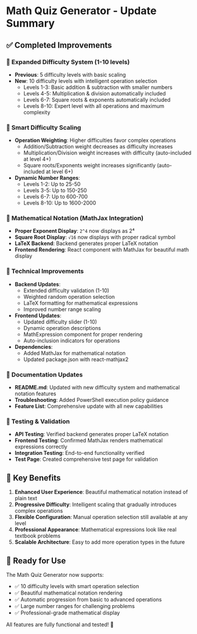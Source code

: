 # Math Quiz Generator - Update Summary

## ✅ Completed Improvements

### 🎯 Expanded Difficulty System (1-10 levels)
- **Previous**: 5 difficulty levels with basic scaling
- **New**: 10 difficulty levels with intelligent operation selection
  - Levels 1-3: Basic addition & subtraction with smaller numbers
  - Levels 4-5: Multiplication & division automatically included
  - Levels 6-7: Square roots & exponents automatically included  
  - Levels 8-10: Expert level with all operations and maximum complexity

### 🧠 Smart Difficulty Scaling
- **Operation Weighting**: Higher difficulties favor complex operations
  - Addition/Subtraction weight decreases as difficulty increases
  - Multiplication/Division weight increases with difficulty (auto-included at level 4+)
  - Square roots/Exponents weight increases significantly (auto-included at level 6+)
- **Dynamic Number Ranges**: 
  - Levels 1-2: Up to 25-50
  - Levels 3-5: Up to 150-250  
  - Levels 6-7: Up to 600-700
  - Levels 8-10: Up to 1600-2000

### 📐 Mathematical Notation (MathJax Integration)
- **Proper Exponent Display**: `2^4` now displays as 2⁴
- **Square Root Display**: `√16` now displays with proper radical symbol
- **LaTeX Backend**: Backend generates proper LaTeX notation
- **Frontend Rendering**: React component with MathJax for beautiful math display

### 🔧 Technical Improvements
- **Backend Updates**:
  - Extended difficulty validation (1-10)
  - Weighted random operation selection
  - LaTeX formatting for mathematical expressions
  - Improved number range scaling
- **Frontend Updates**:
  - Updated difficulty slider (1-10)
  - Dynamic operation descriptions
  - MathExpression component for proper rendering
  - Auto-inclusion indicators for operations
- **Dependencies**:
  - Added MathJax for mathematical notation
  - Updated package.json with react-mathjax2

### 📝 Documentation Updates
- **README.md**: Updated with new difficulty system and mathematical notation features
- **Troubleshooting**: Added PowerShell execution policy guidance
- **Feature List**: Comprehensive update with all new capabilities

### 🧪 Testing & Validation
- **API Testing**: Verified backend generates proper LaTeX notation
- **Frontend Testing**: Confirmed MathJax renders mathematical expressions correctly
- **Integration Testing**: End-to-end functionality verified
- **Test Page**: Created comprehensive test page for validation

## 🎉 Key Benefits

1. **Enhanced User Experience**: Beautiful mathematical notation instead of plain text
2. **Progressive Difficulty**: Intelligent scaling that gradually introduces complex operations
3. **Flexible Configuration**: Manual operation selection still available at any level
4. **Professional Appearance**: Mathematical expressions look like real textbook problems
5. **Scalable Architecture**: Easy to add more operation types in the future

## 🚀 Ready for Use

The Math Quiz Generator now supports:
- ✅ 10 difficulty levels with smart operation selection
- ✅ Beautiful mathematical notation rendering
- ✅ Automatic progression from basic to advanced operations
- ✅ Large number ranges for challenging problems
- ✅ Professional-grade mathematical display

All features are fully functional and tested! 🎯
